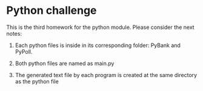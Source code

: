 # Python challenge

This is the third homework for the python module. Please consider the next notes:

1. Each python files is inside in its corresponding folder: PyBank and PyPoll.

2. Both python files are named as main.py

3. The generated text file by each program is created at the same directory as the python file

